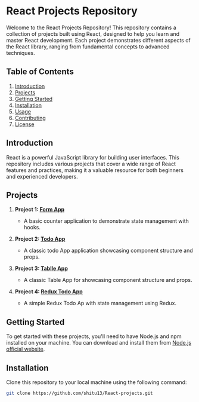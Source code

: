 # React Projects Repository

Welcome to the React Projects Repository! This repository contains a collection of projects built using React, designed to help you learn and master React development. Each project demonstrates different aspects of the React library, ranging from fundamental concepts to advanced techniques.

## Table of Contents

1. [Introduction](#introduction)
2. [Projects](#projects)
3. [Getting Started](#getting-started)
4. [Installation](#installation)
5. [Usage](#usage)
6. [Contributing](#contributing)
7. [License](#license)

## Introduction

React is a powerful JavaScript library for building user interfaces. This repository includes various projects that cover a wide range of React features and practices, making it a valuable resource for both beginners and experienced developers.

## Projects

1. **Project 1: [Form App](https://github.com/shitu13/React-projects/tree/main/form-app)**
   - A basic counter application to demonstrate state management with hooks.
   
2. **Project 2: [Todo App](https://github.com/shitu13/React-projects/tree/main/todo-app)**
   - A classic todo App application showcasing component structure and props.
   
3. **Project 3: [Tablle App](https://github.com/shitu13/React-projects/tree/main/table-app)**
   - A classic Table App for showcasing component structure and props.
   
4. **Project 4: [Redux Todo App](https://github.com/shitu13/React-projects/tree/main/redux-todo-app)**
   - A simple Redux Todo Ap with state management using Redux.
   

## Getting Started

To get started with these projects, you'll need to have Node.js and npm installed on your machine. You can download and install them from [Node.js official website](https://nodejs.org/).

## Installation

Clone this repository to your local machine using the following command:

```bash
git clone https://github.com/shitu13/React-projects.git
